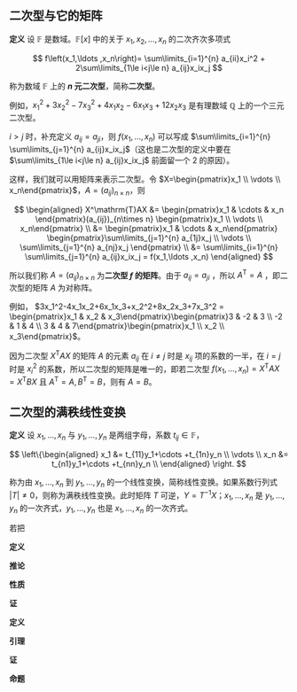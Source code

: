 ## 二次型与它的矩阵

**定义** 设 $\mathbb{F}$ 是数域。$\mathbb{F}[x]$ 中的关于 $x_1,x_2,\ldots ,x_n$ 的二次齐次多项式

$$
f\left(x_1,\ldots ,x_n\right)= \sum\limits_{i=1}^{n} a_{ii}x_i^2 + 2\sum\limits_{1\le i<j\le n} a_{ij}x_ix_j
$$

称为数域 $\mathbb{F}$ 上的 **$n$ 元二次型**，简称**二次型**。

例如，$x_1^2+3x_2^2-7x_3^2+4x_1x_2-6x_1x_3+12x_2x_3$ 是有理数域 $\mathbb{Q}$ 上的一个三元二次型。

$i>j$ 时，补充定义 $a_{ij}=a_{ji}$，则 $f(x_1,\ldots ,x_n)$ 可以写成 $\sum\limits_{i=1}^{n} \sum\limits_{j=1}^{n} a_{ij}x_ix_j$（这也是二次型的定义中要在 $\sum\limits_{1\le i<j\le n} a_{ij}x_ix_j$ 前面留一个 $2$ 的原因）。

这样，我们就可以用矩阵来表示二次型。令 $X=\begin{pmatrix}x_1 \\ \vdots \\ x_n\end{pmatrix}$，$A=(a_{ij})_{n\times n}$，则

$$
\begin{aligned}
X^\mathrm{T}AX &= \begin{pmatrix}x_1 & \cdots & x_n \end{pmatrix}(a_{ij})_{n\times n} \begin{pmatrix}x_1 \\ \vdots \\ x_n\end{pmatrix} \\
&= \begin{pmatrix}x_1 & \cdots & x_n\end{pmatrix} \begin{pmatrix}\sum\limits_{j=1}^{n} a_{1j}x_j \\ \vdots \\ \sum\limits_{j=1}^{n} a_{nj}x_j \end{pmatrix} \\
&= \sum\limits_{i=1}^{n} \sum\limits_{j=1}^{n} a_{ij}x_ix_j = f(x_1,\ldots ,x_n)
\end{aligned}
$$

所以我们称 $A=(a_{ij})_{n\times n}$ 为**二次型 $f$ 的矩阵**。由于 $a_{ij}=a_{ji}$ ，所以 $A^\mathrm{T}=A$ ，即二次型的矩阵 $A$ 为对称阵。

例如， $3x_1^2-4x_1x_2+6x_1x_3+x_2^2+8x_2x_3+7x_3^2 = \begin{pmatrix}x_1 & x_2 & x_3\end{pmatrix}\begin{pmatrix}3 & -2 & 3 \\ -2 & 1 & 4 \\ 3 & 4 & 7\end{pmatrix}\begin{pmatrix}x_1 \\ x_2 \\ x_3\end{pmatrix}$。 

因为二次型 $X^\mathrm{T}AX$ 的矩阵 $A$ 的元素 $a_{ij}$ 在 $i\neq j$ 时是 $x_{ij}$ 项的系数的一半，在 $i=j$ 时是 $x_i^2$ 的系数，所以二次型的矩阵是唯一的，即若二次型 $f(x_1,\ldots ,x_n)=X^\mathrm{T}AX=X^\mathrm{T}BX$ 且 $A^\mathrm{T}=A,B^\mathrm{T}=B$，则有 $A=B$。

## 二次型的满秩线性变换

**定义** 设 $x_1,\ldots ,x_n$ 与 $y_1,\ldots ,y_n$ 是两组字母，系数 $t_{ij}\in\mathbb{F}$，

$$
\left\{\begin{aligned}
x_1 &= t_{11}y_1+\cdots +t_{1n}y_n \\
\vdots \\
x_n &= t_{n1}y_1+\cdots +t_{nn}y_n \\
\end{aligned}
\right.
$$

称为由 $x_1,\ldots ,x_n$ 到 $y_1,\ldots ,y_n$ 的一个线性变换，简称线性变换。如果系数行列式 $|T|\neq 0$，则称为满秩线性变换。此时矩阵 $T$ 可逆，$Y=T^{-1}X$；$x_1,\ldots ,x_n$ 是 $y_1,\ldots ,y_n$ 的一次齐式，$y_1,\ldots ,y_n$ 也是 $x_1,\ldots ,x_n$ 的一次齐式。

若把

**定义**

**推论**

**性质**

**证**

**定义**

**引理**

**证**

**命题**
